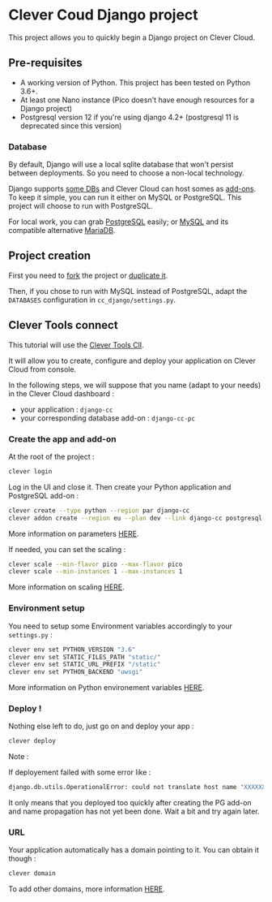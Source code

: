 # Clever Coud Django project

This project allows you to quickly begin a Django project on Clever Cloud.

## Pre-requisites

- A working version of Python. This project has been tested on Python 3.6+.
- At least one Nano instance (Pico doesn't have enough resources for a Django project)
- Postgresql version 12 if you're using django 4.2+ (postgresql 11 is deprecated since this version)

### Database

By default, Django will use a local sqlite database that won't persist between deployments. So you need to choose a non-local technology.

Django supports [some DBs](https://docs.djangoproject.com/en/2.1/ref/settings/#databases) and Clever Cloud can host somes as [add-ons](https://www.clever-cloud.com/doc/addons/).
To keep it simple, you can run it either on MySQL or PostgreSQL. This project will choose to run with PostgreSQL.

For local work, you can grab [PostgreSQL](https://www.postgresql.org/download/) easily; or [MySQL](https://dev.mysql.com/downloads/) and its compatible alternative [MariaDB](https://downloads.mariadb.org/).

## Project creation

First you need to [fork](https://help.github.com/articles/fork-a-repo/) the project or [duplicate it](https://help.github.com/articles/duplicating-a-repository/).

Then, if you chose to run with MySQL instead of PostgreSQL, adapt the `DATABASES` configuration in `cc_django/settings.py`.

## Clever Tools connect

This tutorial will use the [Clever Tools ClI](https://www.clever-cloud.com/doc/clever-tools/getting_started/).

It will allow you to create, configure and deploy your application on Clever Cloud from console.

In the following steps, we will suppose that you name (adapt to your needs) in the Clever Cloud dashboard :

* your application : `django-cc` 
* your corresponding database add-on : `django-cc-pc`

### Create the app and add-on

At the root of the project :

```bash
clever login
```

Log in the UI and close it. Then create your Python application and PostgreSQL add-on :

```bash
clever create --type python --region par django-cc
clever addon create --region eu --plan dev --link django-cc postgresql-addon django-cc-pg
```

More information on parameters [HERE](https://www.clever-cloud.com/doc/clever-tools/create/).

If needed, you can set the scaling :

```bash
clever scale --min-flavor pico --max-flavor pico
clever scale --min-instances 1 --max-instances 1
```

More information on scaling [HERE](https://www.clever-cloud.com/doc/clever-tools/manage/).

### Environment setup

You need to setup some Environment variables accordingly to your `settings.py` :

```bash
clever env set PYTHON_VERSION "3.6"
clever env set STATIC_FILES_PATH "static/"
clever env set STATIC_URL_PREFIX "/static"
clever env set PYTHON_BACKEND "uwsgi"
```

More information on Python environement variables [HERE](https://www.clever-cloud.com/doc/python/python_apps/).

### Deploy !

Nothing else left to do, just go on and deploy your app :

```bash
clever deploy
```

Note :

If deployement failed with some error like : 

```bash
django.db.utils.OperationalError: could not translate host name "XXXXXXXXXX-postgresql.services.clever-cloud.com" to address: Name or service not known
```

It only means that you deployed too quickly after creating the PG add-on and name propagation has not yet been done. Wait a bit and try again later.

### URL

Your application automatically has a domain pointing to it. You can obtain it though :

```bash
clever domain
```

To add other domains, more information [HERE](https://www.clever-cloud.com/doc/admin-console/custom-domain-names/).

